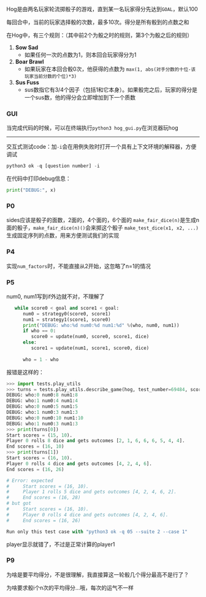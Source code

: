 Hog是由两名玩家轮流掷骰子的游戏，直到某一名玩家得分先达到`GOAL`，默认100

每回合中，当前的玩家选择骰的次数，最多10次。得分是所有骰到的点数之和

在Hog中，有三个规则：（其中前2个为骰之时的规则，第3个为骰之后的规则）
1. **Sow Sad**
   - 如果任何一次的点数为1，则本回合玩家得分为1
2. **Boar Brawl**
   - 如果玩家在本回合骰0次，他获得的点数为 `max(1, abs(对手分数的十位-该玩家当前分数的个位)*3)`
3. **Sus Fuss**
   - sus数指它有3/4个因子（包括1和它本身）。如果骰完之后，玩家的得分是一个sus数，他的得分会立即增加到下一个质数


### GUI
当完成代码的时候，可以在终端执行`python3 hog_gui.py`在浏览器玩hog

---
交互式测试code：加`-i`会在用例失败时打开一个具有上下文环境的解释器，方便调试
```python
python3 ok -q [question number] -i 
```

在代码中打印debug信息：
```python
print("DEBUG:", x) 
```

### P0
sides应该是骰子的面数，2面的，4个面的，6个面的
`make_fair_dice(n)`是生成n面的骰子，`make_fair_dice(n)()`会来掷这个骰子
`make_test_dice(x1, x2, ...)`生成固定序列的点数，用来方便测试我们的实现

### P4
实现`num_factors`时，不能直接从2开始，这忽略了n=1的情况

### P5
num0, num1写到if外边就不对，不理解了
```py
   while score0 < goal and score1 < goal:
      num0 = strategy0(score0, score1)
      num1 = strategy1(score1, score0)
      print("DEBUG: who:%d num0:%d num1:%d" %(who, num0, num1))
      if who == 0:
         score0 = update(num0, score0, score1, dice)
      else:
         score1 = update(num1, score1, score0, dice)
      
      who = 1 - who
```
报错是这样的：
```py
>>> import tests.play_utils
>>> turns = tests.play_utils.describe_game(hog, test_number=69484, score0=15, score1=10, goal=32, update=hog.simple_update)
DEBUG: who:0 num0:8 num1:8
DEBUG: who:1 num0:4 num1:4
DEBUG: who:0 num0:5 num1:5
DEBUG: who:1 num0:3 num1:3
DEBUG: who:0 num0:10 num1:10
DEBUG: who:1 num0:3 num1:3
>>> print(turns[0])
Start scores = (15, 10).
Player 0 rolls 8 dice and gets outcomes [2, 1, 6, 6, 6, 5, 4, 4].
End scores = (16, 10)
>>> print(turns[1])
Start scores = (16, 10).
Player 0 rolls 4 dice and gets outcomes [4, 2, 4, 6].
End scores = (16, 26)

# Error: expected
#     Start scores = (16, 10).
#     Player 1 rolls 5 dice and gets outcomes [4, 2, 4, 6, 2].
#     End scores = (16, 28)
# but got
#     Start scores = (16, 10).
#     Player 0 rolls 4 dice and gets outcomes [4, 2, 4, 6].
#     End scores = (16, 26)

Run only this test case with "python3 ok -q 05 --suite 2 --case 1"
```
player显示就错了，不过是正常计算的player1

### P9
为啥是要平均得分，不是很理解，我直接算这一轮骰几个得分最高不是行了？

为啥要求骰i个n次的平均得分...哦，每次的运气不一样